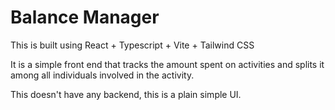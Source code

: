# Balance Manager
This is built using React + Typescript + Vite + Tailwind CSS

It is a simple front end that tracks the amount spent on activities and splits it among all individuals involved in the activity.

This doesn't have any backend, this is a plain simple UI.
